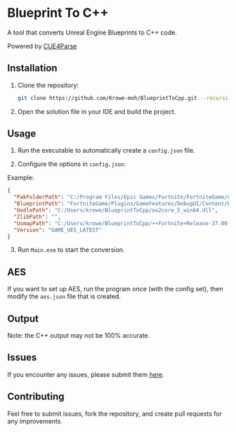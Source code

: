 # Blueprint To C++

A tool that converts Unreal Engine Blueprints to C++ code.

Powered by [CUE4Parse](https://github.com/FabianFG/CUE4Parse)

## Installation

1. Clone the repository:
    ```bash
    git clone https://github.com/Krowe-moh/BlueprintToCpp.git --recursive
    ```

2. Open the solution file in your IDE and build the project.

## Usage

1. Run the executable to automatically create a `config.json` file.

2. Configure the options in `config.json`:

Example:
```json
{
  "PakFolderPath": "C:/Program Files/Epic Games/Fortnite/FortniteGame/Content/Paks",
  "BlueprintPath": "FortniteGame/Plugins/GameFeatures/DebugUI/Content/BP_TextChatV3.uasset",
  "OodlePath": "C:/Users/krowe/BlueprintToCpp/oo2core_5_win64.dll",
  "ZlibPath": "",
  "UsmapPath": "C:/Users/krowe/BlueprintToCpp/++Fortnite+Release-37.00-CL-44501951-Windows_oo.usmap",
  "Version": "GAME_UE5_LATEST"
}
```

3. Run `Main.exe` to start the conversion.

## AES

If you want to set up AES, run the program once (with the config set), then modify the `aes.json` file that is created.

## Output

Note: the C++ output may not be 100% accurate.

## Issues

If you encounter any issues, please submit them [here](https://github.com/Krowe-moh/BlueprintToCpp/issues).

## Contributing

Feel free to submit issues, fork the repository, and create pull requests for any improvements.
